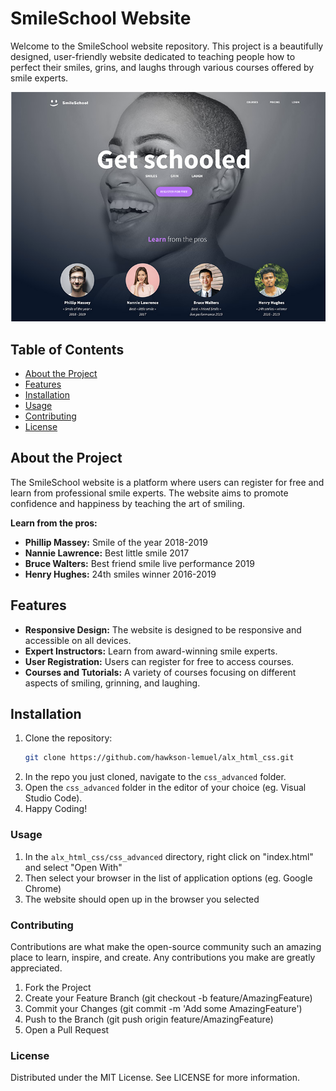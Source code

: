# SmileSchool Website

Welcome to the SmileSchool website repository. This project is a beautifully designed, user-friendly website dedicated to teaching people how to perfect their smiles, grins, and laughs through various courses offered by smile experts.

![SmileSchool Main Page](./website-image.png)

## Table of Contents

- [About the Project](#about-the-project)
- [Features](#features)
- [Installation](#installation)
- [Usage](#usage)
- [Contributing](#contributing)
- [License](#license)

## About the Project

The SmileSchool website is a platform where users can register for free and learn from professional smile experts. The website aims to promote confidence and happiness by teaching the art of smiling.

**Learn from the pros:**
- **Phillip Massey:** Smile of the year 2018-2019
- **Nannie Lawrence:** Best little smile 2017
- **Bruce Walters:** Best friend smile live performance 2019
- **Henry Hughes:** 24th smiles winner 2016-2019

## Features

- **Responsive Design:** The website is designed to be responsive and accessible on all devices.
- **Expert Instructors:** Learn from award-winning smile experts.
- **User Registration:** Users can register for free to access courses.
- **Courses and Tutorials:** A variety of courses focusing on different aspects of smiling, grinning, and laughing.

## Installation

1. Clone the repository:
   ```sh
   git clone https://github.com/hawkson-lemuel/alx_html_css.git
2. In the repo you just cloned, navigate to the ```css_advanced``` folder.
3. Open the ```css_advanced``` folder in the editor of your choice (eg. Visual Studio Code).
4. Happy Coding!


### Usage 

1. In the ```alx_html_css/css_advanced``` directory, right click on "index.html" and select "Open With"
2. Then select your browser in the list of application options (eg. Google Chrome)
3. The website should open up in the browser you selected


### Contributing

Contributions are what make the open-source community such an amazing place to learn, inspire, and create. Any contributions you make are greatly appreciated.

1. Fork the Project
2. Create your Feature Branch (git checkout -b feature/AmazingFeature)
3. Commit your Changes (git commit -m 'Add some AmazingFeature')
4. Push to the Branch (git push origin feature/AmazingFeature)
5. Open a Pull Request

### License

Distributed under the MIT License. See LICENSE for more information.
